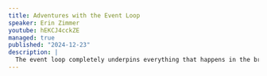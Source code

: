 ```yaml
---
title: Adventures with the Event Loop
speaker: Erin Zimmer
youtube: hEKCJ4cckZE
managed: true
published: "2024-12-23"
description: |
  The event loop completely underpins everything that happens in the browser. Yet many developers know very little about it. This talk will help them better understand the nitty-gritty of what’s really going on when you create a Promise, add an event listener, or request an animation frame.
---
```

